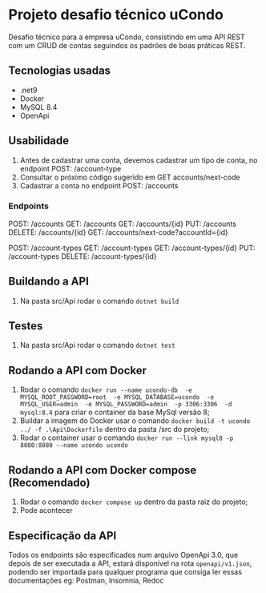 
# Projeto desafio técnico uCondo

Desafio técnico para a empresa uCondo, consistindo em uma API REST com um CRUD de contas seguindos os padrões de boas práticas REST.

## Tecnologias usadas

- .net9
- Docker
- MySQL 8.4
- OpenApi

## Usabilidade 

1. Antes de cadastrar uma conta, devemos cadastrar um tipo de conta, no endpoint POST: /account-type
2. Consultar o próximo código sugerido em GET accounts/next-code
3. Cadastrar a conta no endpoint POST: /accounts

### Endpoints

POST: /accounts
GET: /accounts
GET: /accounts/{id}
PUT: /accounts
DELETE: /accounts/{id}
GET: /accounts/next-code?accountId={id}

POST: /account-types
GET: /account-types
GET: /account-types/{id}
PUT: /account-types
DELETE: /account-types/{id}

## Buildando a API

1. Na pasta src/Api rodar o comando `dotnet build`

## Testes

1. Na pasta src/Api rodar o comando `dotnet test`

## Rodando a API com Docker

1. Rodar o comando `docker run --name ucondo-db  -e MYSQL_ROOT_PASSWORD=root  -e MYSQL_DATABASE=ucondo  -e MYSQL_USER=admin  -e MYSQL_PASSWORD=admin  -p 3306:3306  -d mysql:8.4` para criar o container da base MySql versão 8; 
2. Buildar a imagem do Docker usar o comando `docker build -t ucondo ../ -f .\Api\Dockerfile` dentro da pasta /src do projeto;
3. Rodar o container usar o comando `docker run --link mysql8 -p 8080:8080 --name ucondo ucondo`

## Rodando a API com Docker compose (Recomendado)

1. Rodar o comando `docker compose up` dentro da pasta raiz do projeto;
2. Pode acontecer 

## Especificação da API

Todos os endpoints são especificados num arquivo OpenApi 3.0, que depois de ser executada a API, estará disponível na rota `openapi/v1.json`, podendo ser importada para qualquer programa que consiga ler essas documentações eg: Postman, Insomnia, Redoc